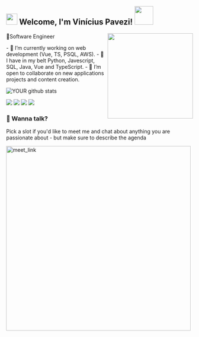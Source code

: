 <h2><img src="https://emojis.slackmojis.com/emojis/images/1531849430/4246/blob-sunglasses.gif?1531849430" width="30"/> Welcome, I'm Vinícius Pavezi! <img src="https://media.giphy.com/media/RbDKaczqWovIugyJmW/giphy.gif" width="50"></h2>
<img align='right' src="https://media.giphy.com/media/CuuSHzuc0O166MRfjt/giphy.gif" width="230">
<p>🤖Software Engineer <a>
</a></p>
- 🔭 I’m currently working on web development (Vue, TS, PSQL, AWS).
- 🌱 I have in my belt Python, Javescript, SQL, Java, Vue and TypeScript.
- 🤝 I’m open to collaborate on new applications projects and content creation.

![YOUR github stats](https://github-readme-stats.vercel.app/api?username=Pavezi)

[<img src="https://img.shields.io/badge/twitter-%231DA1F2.svg?&style=for-the-badge&logo=twitter&logoColor=white" />](https://twitter.com/vV_i_Pp) [<img src="https://img.shields.io/badge/medium-%2312100E.svg?&style=for-the-badge&logo=linktee&logoColor=white" />](https://medium.com/USERNAME)  [<img src="https://img.shields.io/badge/linkedin-%230077B5.svg?&style=for-the-badge&logo=linkedin&logoColor=white" />](https://www.linkedin.com/in/vinicius-pavezi-53976b162) [<img src = "https://img.shields.io/badge/instagram-%23E4405F.svg?&style=for-the-badge&logo=instagram&logoColor=white">](https://www.instagram.com/vinicius.pavezi/) 

### 🤙 Wanna talk?

Pick a slot if you'd like to meet me and chat about anything you are passionate about - but make sure to describe the agenda

<a href="https://calendly.com/viniciuspavezi/30min" target="_blank"><img width="498" alt="meet_link" src="https://user-images.githubusercontent.com/15426564/144297439-f530f383-e73e-41e0-9914-a9b7d3f432e5.png"></a>
